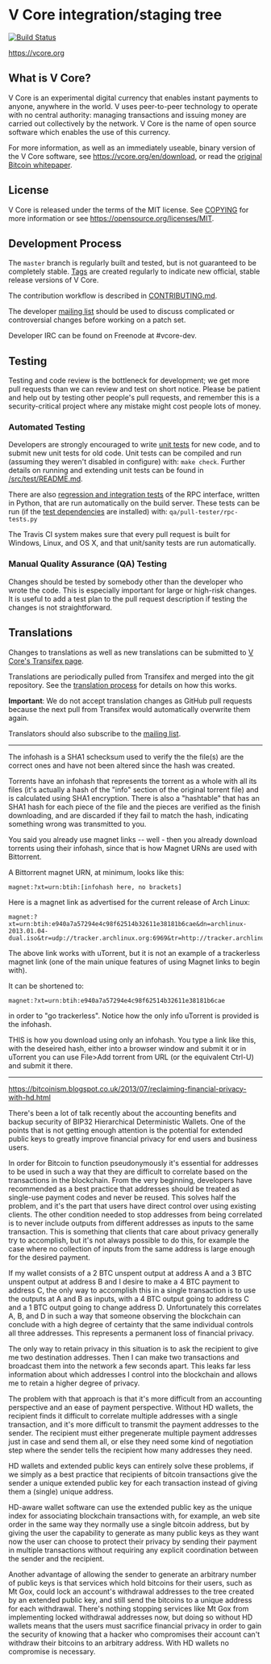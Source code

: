 V Core integration/staging tree
===============================

[![Build Status](https://travis-ci.org/vcore/vcore.svg?branch=master)](https://travis-ci.org/vcore/vcore)

https://vcore.org

What is V Core?
----------------

V Core is an experimental digital currency that enables instant payments to
anyone, anywhere in the world. V uses peer-to-peer technology to operate
with no central authority: managing transactions and issuing money are carried
out collectively by the network. V Core is the name of open source
software which enables the use of this currency.

For more information, as well as an immediately useable, binary version of
the V Core software, see https://vcore.org/en/download, or read the
[original Bitcoin whitepaper](https://bitcoincore.org/bitcoin.pdf).

License
-------

V Core is released under the terms of the MIT license. See [COPYING](COPYING) for more
information or see https://opensource.org/licenses/MIT.

Development Process
-------------------

The `master` branch is regularly built and tested, but is not guaranteed to be
completely stable. [Tags](https://github.com/vcore/vcore/tags) are created
regularly to indicate new official, stable release versions of V Core.

The contribution workflow is described in [CONTRIBUTING.md](CONTRIBUTING.md).

The developer [mailing list](https://lists.linuxfoundation.org/mailman/listinfo/vcore-dev)
should be used to discuss complicated or controversial changes before working
on a patch set.

Developer IRC can be found on Freenode at #vcore-dev.

Testing
-------

Testing and code review is the bottleneck for development; we get more pull
requests than we can review and test on short notice. Please be patient and help out by testing
other people's pull requests, and remember this is a security-critical project where any mistake might cost people
lots of money.

### Automated Testing

Developers are strongly encouraged to write [unit tests](src/test/README.md) for new code, and to
submit new unit tests for old code. Unit tests can be compiled and run
(assuming they weren't disabled in configure) with: `make check`. Further details on running
and extending unit tests can be found in [/src/test/README.md](/src/test/README.md).

There are also [regression and integration tests](/qa) of the RPC interface, written
in Python, that are run automatically on the build server.
These tests can be run (if the [test dependencies](/qa) are installed) with: `qa/pull-tester/rpc-tests.py`

The Travis CI system makes sure that every pull request is built for Windows, Linux, and OS X, and that unit/sanity tests are run automatically.

### Manual Quality Assurance (QA) Testing

Changes should be tested by somebody other than the developer who wrote the
code. This is especially important for large or high-risk changes. It is useful
to add a test plan to the pull request description if testing the changes is
not straightforward.

Translations
------------

Changes to translations as well as new translations can be submitted to
[V Core's Transifex page](https://www.transifex.com/projects/p/vcore/).

Translations are periodically pulled from Transifex and merged into the git repository. See the
[translation process](doc/translation_process.md) for details on how this works.

**Important**: We do not accept translation changes as GitHub pull requests because the next
pull from Transifex would automatically overwrite them again.

Translators should also subscribe to the [mailing list](https://groups.google.com/forum/#!forum/bitcoin-translators).

---

The infohash is a SHA1 schecksum used to verify the the file(s) are the correct ones and have not been altered since the hash was created.

Torrents have an infohash that represents the torrent as a whole with all its files (it's actually a hash of the "info" section of the original torrent file) and is calculated using SHA1 encryption. There is also a "hashtable" that has an SHA1 hash for each piece of the file and the pieces are verified as the finish downloading, and are discarded if they fail to match the hash, indicating something wrong was transmitted to you.

You said you already use magnet links -- well - then you already download torrents using their infohash, since that is how Magnet URNs are used with Bittorrent.

A Bittorrent magnet URN, at minimum, looks like this:

    magnet:?xt=urn:btih:[infohash here, no brackets]

Here is a magnet link as advertised for the current release of Arch Linux:

    magnet:?xt=urn:btih:e940a7a57294e4c98f62514b32611e38181b6cae&dn=archlinux-2013.01.04-dual.iso&tr=udp://tracker.archlinux.org:6969&tr=http://tracker.archlinux.org:6969/announce

The above link works with uTorrent, but it is not an example of a trackerless magnet link (one of the main unique features of using Magnet links to begin with).

It can be shortened to:

    magnet:?xt=urn:btih:e940a7a57294e4c98f62514b32611e38181b6cae

in order to "go trackerless". Notice how the only info uTorrent is provided is the infohash.

THIS is how you download using only an infohash. You type a link like this, with the deseired hash, either into a browser window and submit it or in uTorrent you can use File>Add torrent from URL (or the equivalent Ctrl-U) and submit it there.

---

https://bitcoinism.blogspot.co.uk/2013/07/reclaiming-financial-privacy-with-hd.html

There's been a lot of talk recently about the accounting benefits and backup security of BIP32 Hierarchical Deterministic Wallets. One of the points that is not getting enough attention is the potential for extended public keys to greatly improve financial privacy for end users and business users.

In order for Bitcoin to function pseudonymously it's essential for addresses to be used in such a way that they are difficult to correlate based on the transactions in the blockchain. From the very beginning, developers have recommended as a best practice that addresses should be treated as single-use payment codes and never be reused. This solves half the problem, and it's the part that users have direct control over using existing clients. The other condition needed to stop addresses from being correlated is to never include outputs from different addresses as inputs to the same transaction. This is something that clients that care about privacy generally try to accomplish, but it's not always possible to do this, for example the case where no collection of inputs from the same address is large enough for the desired payment.

If my wallet consists of a 2 BTC unspent output at address A and a 3 BTC unspent output at address B and I desire to make a 4 BTC payment to address C, the only way to accomplish this in a single transaction is to use the outputs at A and B as inputs, with a 4 BTC output going to address C and a 1 BTC output going to change address D. Unfortunately this correlates A, B, and D in such a way that someone observing the blockchain can conclude with a high degree of certainty that the same individual controls all three addresses. This represents a permanent loss of financial privacy.

The only way to retain privacy in this situation is to ask the recipient to give me two destination addresses. Then I can make two transactions and broadcast them into the network a few seconds apart. This leaks far less information about which addresses I control into the blockchain and allows me to retain a higher degree of privacy.

The problem with that approach is that it's more difficult from an accounting perspective and an ease of payment perspective. Without HD wallets, the recipient finds it difficult to correlate multiple addresses with a single transaction, and it's more difficult to transmit the payment addresses to the sender. The recipient must either pregenerate multiple payment addresses just in case and send them all, or else they need some kind of negotiation step where the sender tells the recipient how many addresses they need.

HD wallets and extended public keys can entirely solve these problems, if we simply as a best practice that recipients of bitcoin transactions give the sender a unique extended public key for each transaction instead of giving them a (single) unique address.

HD-aware wallet software can use the extended public key as the unique index for associating blockchain transactions with, for example, an web site order in the same way they normally use a single bitcoin address, but by giving the user the capability to generate as many public keys as they want now the user can choose to protect their privacy by sending their payment in multiple transactions without requiring any explicit coordination between the sender and the recipient.

Another advantage of allowing the sender to generate an arbitrary number of public keys is that services which hold bitcoins for their users, such as Mt Gox, could lock an account's withdrawal addresses to the tree created by an extended public key, and still send the bitcoins to a unique address for each withdrawal. There's nothing stopping services like Mt Gox from implementing locked withdrawal addresses now, but doing so without HD wallets means that the users must sacrifice financial privacy in order to gain the security of knowing that a hacker who compromises their account can't withdraw their bitcoins to an arbitrary address. With HD wallets no compromise is necessary.
